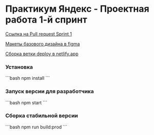 <h1>Практикум Яндекс - Проектная работа 1-й спринт</h1>

[Ссылка на Pull request Sprint 1](https://github.com/livinstone/middle.messenger.praktikum.yandex/pull/1)

[Макеты базового дизайна в figma](https://www.figma.com/design/s44oiViJ4LLYmpgSZqG17c)

[Сборка ветки deploy в netlify.app](https://lucent-moxie-a1b0ca.netlify.app/)

<h3>Установка</h3>
```bash
npm install
```

<h3>Запуск версии для разработчика</h3>
```bash
npm start
```

<h3>Сборка стабильной версии</h3>
```bash
npm run build:prod
``` 


